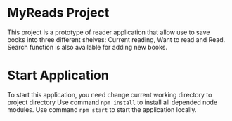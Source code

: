 # MyReads Project

This project is a prototype of reader application that allow use to save books into three different shelves: Current reading, Want to read and Read.
Search function is also available for adding new books.

# Start Application
To start this application, you need change current working directory to project directory
Use command `npm install` to install all depended node modules.
Use command `npm start` to start the application locally.